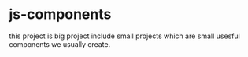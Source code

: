 # js-components
this project is big project include small projects which are small usesful components we usually create.
